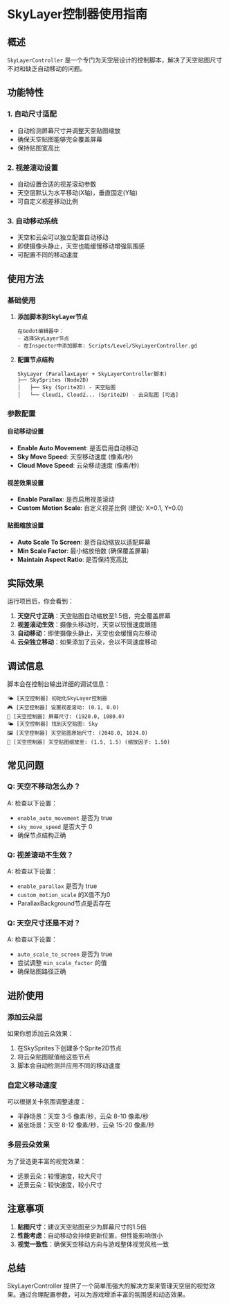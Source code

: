 # SkyLayer控制器使用指南

## 概述

`SkyLayerController` 是一个专门为天空层设计的控制脚本，解决了天空贴图尺寸不对和缺乏自动移动的问题。

## 功能特性

### 1. 自动尺寸适配
- 自动检测屏幕尺寸并调整天空贴图缩放
- 确保天空贴图能够完全覆盖屏幕
- 保持贴图宽高比

### 2. 视差滚动设置
- 自动设置合适的视差滚动参数
- 天空层默认为水平移动(X轴)，垂直固定(Y轴)
- 可自定义视差移动比例

### 3. 自动移动系统
- 天空和云朵可以独立配置自动移动
- 即使摄像头静止，天空也能缓慢移动增强氛围感
- 可配置不同的移动速度

## 使用方法

### 基础使用

1. **添加脚本到SkyLayer节点**
   ```
   在Godot编辑器中：
   - 选择SkyLayer节点
   - 在Inspector中添加脚本: Scripts/Level/SkyLayerController.gd
   ```

2. **配置节点结构**
   ```
   SkyLayer (ParallaxLayer + SkyLayerController脚本)
   ├── SkySprites (Node2D)
   │   ├── Sky (Sprite2D) - 天空贴图
   │   └── Cloud1, Cloud2... (Sprite2D) - 云朵贴图 [可选]
   ```

### 参数配置

#### 自动移动设置
- **Enable Auto Movement**: 是否启用自动移动
- **Sky Move Speed**: 天空移动速度 (像素/秒)
- **Cloud Move Speed**: 云朵移动速度 (像素/秒)

#### 视差效果设置  
- **Enable Parallax**: 是否启用视差滚动
- **Custom Motion Scale**: 自定义视差比例 (建议: X=0.1, Y=0.0)

#### 贴图缩放设置
- **Auto Scale To Screen**: 是否自动缩放以适配屏幕
- **Min Scale Factor**: 最小缩放倍数 (确保覆盖屏幕)
- **Maintain Aspect Ratio**: 是否保持宽高比

## 实际效果

运行项目后，你会看到：

1. **天空尺寸正确**：天空贴图自动缩放至1.5倍，完全覆盖屏幕
2. **视差滚动生效**：摄像头移动时，天空以较慢速度跟随
3. **自动移动**：即使摄像头静止，天空也会缓慢向左移动
4. **云朵独立移动**：如果添加了云朵，会以不同速度移动

## 调试信息

脚本会在控制台输出详细的调试信息：
```
🌤️ [天空控制器] 初始化SkyLayer控制器
🎮 [天空控制器] 设置视差滚动: (0.1, 0.0)
📱 [天空控制器] 屏幕尺寸: (1920.0, 1080.0)
🌤️ [天空控制器] 找到天空贴图: Sky
🖼️ [天空控制器] 天空贴图原始尺寸: (2048.0, 1024.0)
🔧 [天空控制器] 天空贴图缩放至: (1.5, 1.5) (缩放因子: 1.50)
```

## 常见问题

### Q: 天空不移动怎么办？
A: 检查以下设置：
- `enable_auto_movement` 是否为 true
- `sky_move_speed` 是否大于 0
- 确保节点结构正确

### Q: 视差滚动不生效？
A: 检查以下设置：
- `enable_parallax` 是否为 true
- `custom_motion_scale` 的X值不为0
- ParallaxBackground节点是否存在

### Q: 天空尺寸还是不对？
A: 检查以下设置：
- `auto_scale_to_screen` 是否为 true
- 尝试调整 `min_scale_factor` 的值
- 确保贴图路径正确

## 进阶使用

### 添加云朵层
如果你想添加云朵效果：

1. 在SkySprites下创建多个Sprite2D节点
2. 将云朵贴图赋值给这些节点
3. 脚本会自动检测并应用不同的移动速度

### 自定义移动速度
可以根据关卡氛围调整速度：
- 平静场景：天空 3-5 像素/秒，云朵 8-10 像素/秒
- 紧张场景：天空 8-12 像素/秒，云朵 15-20 像素/秒

### 多层云朵效果
为了营造更丰富的视觉效果：
- 远景云朵：较慢速度，较大尺寸
- 近景云朵：较快速度，较小尺寸

## 注意事项

1. **贴图尺寸**：建议天空贴图至少为屏幕尺寸的1.5倍
2. **性能考虑**：自动移动会持续更新位置，但性能影响很小
3. **视觉一致性**：确保天空移动方向与游戏整体视觉风格一致

## 总结

SkyLayerController 提供了一个简单而强大的解决方案来管理天空层的视觉效果。通过合理配置参数，可以为游戏增添丰富的氛围感和动态效果。 